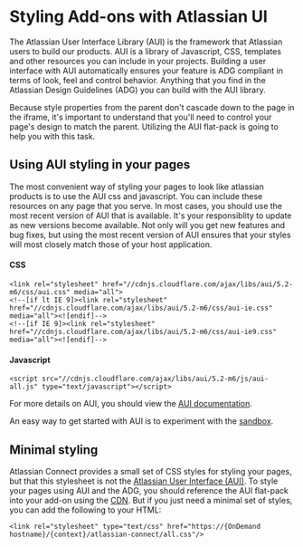 # Styling Add-ons with Atlassian UI

The Atlassian User Interface Library (AUI) is the framework that Atlassian users to build our products. AUI is a library
 of Javascript, CSS, templates and other resources you can include in your projects. Building a user interface with
 AUI automatically ensures your feature is ADG compliant in terms of look, feel and control behavior. Anything that
 you find in the Atlassian Design Guidelines (ADG) you can build with the AUI library.

Because style properties from the parent don't cascade down to the page in the iframe, it's important to understand that
you'll need to control your page's design to match the parent. Utilizing the AUI flat-pack is going to help you with
this task.

## Using AUI styling in your pages

The most convenient way of styling your pages to look like atlassian products is to use the AUI css and javascript. You can
include these resources on any page that you serve. In most cases, you should use the most recent version of AUI that is
available. It's your responsiblity to update as new versions become available. Not only will you get new features and bug
fixes, but using the most recent version of AUI ensures that your styles will most closely match those of your host application.

#### CSS
```
<link rel="stylesheet" href="//cdnjs.cloudflare.com/ajax/libs/aui/5.2-m6/css/aui.css" media="all">
<!--[if lt IE 9]><link rel="stylesheet" href="//cdnjs.cloudflare.com/ajax/libs/aui/5.2-m6/css/aui-ie.css" media="all"><![endif]-->
<!--[if IE 9]><link rel="stylesheet" href="//cdnjs.cloudflare.com/ajax/libs/aui/5.2-m6/css/aui-ie9.css" media="all"><![endif]-->
```

#### Javascript
```
<script src="//cdnjs.cloudflare.com/ajax/libs/aui/5.2-m6/js/aui-all.js" type="text/javascript"></script>
```

For more details on AUI, you should view the [AUI documentation](https://developer.atlassian.com/display/AUI/).

An easy way to get started with AUI is to experiment with the [sandbox](https://docs.atlassian.com/aui/latest/sandbox/).

## Minimal styling

Atlassian Connect provides a small set of CSS styles for styling your pages, but that this stylesheet is not the
[Atlassian User Interface (AUI)](https://developer.atlassian.com/design/). To style your pages using AUI and the
ADG, you should reference the AUI flat-pack into your add-on using the [CDN](http://cdnjs.com/libraries/aui/).
But if you just need a minimal set of styles, you can add the following to your HTML:
```
<link rel="stylesheet" type="text/css" href="https://{OnDemand hostname}/{context}/atlassian-connect/all.css"/>
```

